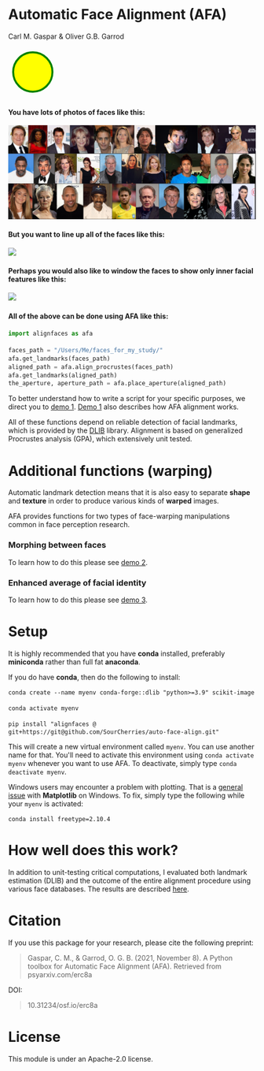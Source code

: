 Automatic Face Alignment (AFA)
================
Carl M. Gaspar & Oliver G.B. Garrod

<svg width="100" height="100">
  <circle cx="50" cy="50" r="40" stroke="green" stroke-width="4" fill="yellow" />
  Sorry, your browser does not support inline SVG.
</svg>

<!-- {{< figure src="overview.svg" >}} -->

<!-- {{ readFile "overview.svg" | safeHTML }} -->

<!-- <img src="overview.svg"/> -->

<!-- ![](overview.svg)

<img src="overview.png" usemap="#overview" /> -->

#### You have lots of photos of faces like this:
![](demos/align/1_basic/collage_originals.png)

#### But you want to line up all of the faces like this:
![](demos/align/1_basic/collage_aligned.png)

<!-- #### Specifically, the locations of facial features should overlap across images, as you can confirm here: -->

<!-- ![](demos/align/1_basic/animation_aligned.gif) -->
<!-- <p align="center" width="100%">
    <img width="33%" src="demos/align/1_basic/animation_aligned.gif">
</p> -->
#### Perhaps you would also like to window the faces to show only inner facial features like this:
![](demos/align/1_basic/collage_aligned_windowed.png)

#### All of the above can be done using AFA like this:
```python
import alignfaces as afa

faces_path = "/Users/Me/faces_for_my_study/"
afa.get_landmarks(faces_path)
aligned_path = afa.align_procrustes(faces_path)
afa.get_landmarks(aligned_path)
the_aperture, aperture_path = afa.place_aperture(aligned_path)
```
To better understand how to write a script for your specific purposes, we direct you to [demo 1](demos/align/1_basic/README.md). [Demo 1](demos/align/1_basic/README.md) also describes how AFA alignment works.

All of these functions depend on reliable detection of facial landmarks, which is provided by the [DLIB](http://dlib.net) library. Alignment is based on generalized Procrustes analysis (GPA), which extensively unit tested.

# Additional functions (warping)
Automatic landmark detection means that it is also easy to separate **shape** and **texture** in order to produce various kinds of **warped** images.

AFA provides functions for two types of face-warping manipulations common in face perception research.

### Morphing between faces
<!-- Here we gradually morph between [Choi Min-sik](https://en.wikipedia.org/wiki/Choi_Min-sik) (on the far left) and [Sarah Silverman](https://en.wikipedia.org/wiki/Sarah_Silverman) (on the far right) in equal 9 steps:
![](demos/align/2_morph/figure-demo-2.png) -->
To learn how to do this please see [demo 2](demos/align/2_morph/README.md).



### Enhanced average of facial identity
<!-- First we used AFA to align various photos of [Tony Blair](https://en.wikipedia.org/wiki/Tony_Blair) taken at different times and under different conditions. A simple average of these aligned faces is shown on the left.

Prior to averaging, we can also use AFA to warp each image of Tony Blair to match the average of landmark positions across each instance of Tony Blair. This enhanced average is shown on the far right.

<p align="center" width="100%">
    <img width="33%" src="demos/align/3_average/comparison_average_types.png">
</p> -->

<!-- This **enhanced facial average** was first demonstrated by

> Burton, A. M., Jenkins, R., Hancock, P. J. B., & White, D. (2005). Robust representations for face recognition: The power of averages. Cogn Psychol, 51(3), 256–284. https://doi.org/10.1016/j.cogpsych.2005.06.003

We used the same photos of Tony Blair as they used (in their Figure 3).

Manual landmark selection was required in Burton et al. (2005), whereas AFA automated the entire process in our demo. -->

To learn how to do this please see [demo 3](demos/align/3_average/README.md).


# Setup

It is highly recommended that you have **conda** installed, preferably **miniconda** rather than full fat **anaconda**.

If you do have **conda**, then do the following to install:
```
conda create --name myenv conda-forge::dlib "python>=3.9" scikit-image

conda activate myenv

pip install "alignfaces @ git+https://git@github.com/SourCherries/auto-face-align.git"
```

This will create a new virtual environment called `myenv`. You can use another name for that. You'll need to activate this environment using `conda activate myenv` whenever you want to use AFA. To deactivate, simply type `conda deactivate myenv`.

Windows users may encounter a problem with plotting. That is a [general issue](https://stackoverflow.com/questions/69786885/after-conda-update-python-kernel-crashes-when-matplotlib-is-used) with **Matplotlib** on Windows. To fix, simply type the following while your `myenv` is activated:

```
conda install freetype=2.10.4
```

# How well does this work?
In addition to unit-testing critical computations, I evaluated both landmark estimation (DLIB) and the outcome of the entire alignment procedure using various face databases. The results are described [here](results/README.md).

<!-- ## Ensure that you have the proper C compiler
On Linux, you will already have an appropriate C compiler.

On Windows, you need to install Microsoft Visual Studio.

On Mac, you need to install Xcode Command Line Tools.
1. Find an Xcode version compatible with your [macOS version](https://en.wikipedia.org/wiki/Xcode).
2. Get the right version of [Xcode Command Line Tools](https://developer.apple.com/downloads/index.action).

## Create a virtual environment

## Copy package
```
git clone --recursive https://github.com/SourCherries/facepackage-slim.git
cd facepackage-slim/alignfaces2
pip install cmake
python setup.py install
``` -->

# Citation
If you use this package for your research, please cite the following preprint:
>Gaspar, C. M., & Garrod, O. G. B. (2021, November 8). A Python toolbox for Automatic Face Alignment (AFA). Retrieved from psyarxiv.com/erc8a

DOI:
>10.31234/osf.io/erc8a

# License
This module is under an Apache-2.0 license.
<!-- **AFA** can also: -->

<!-- - Detect facial landmarks using the highly [DLIB](http://dlib.net) library, output to JSON file
- Overlay a window around faces, in the form of a separable alpha channel
- Create morphed faces gradually transform from one face to another -->

<!-- - Detect facial landmarks
- Overlay a window around faces
- Create morphed faces gradually transform from one face to another -->



<!-- # Code -->


<!-- # A collapsible section with markdown
<details>
  <summary>Click to expand!</summary>

  ## Heading
  1. A numbered
  2. list
     * With some
     * Sub bullets
</details>



This module can be repurposed in many ways.
A couple of examples that come to mind:

- Extraction and recombination of facial features

To promote extensibility and reusability:
- Landmarks are output to a JSON file
- Image windows take the form of a separable alpha channel
- Package is organized into a modular fashion, with detailed documentation -->


<!-- # Ollie's succesful installation on Windows 10 (?)
```
conda create --name facepackage-pip  
conda activate facepackage-pip  
conda install python=3.9.5 pytest=6.2.4  

cd $MYFACEPACKAGEDIR/alignfaces2  
pip install cmake  
pip install -r requirements.txt  

python setup.py install  

cd $MYFACEPACKAGEDIR/alignfaces2/src/alignfaces2/tests  
pytest - v  

cd $MYFACEPACKAGEDIR/demos/your_project_here  
python basic_script.py  
``` -->

<!-- # facepackage

Just click on the green button at the top right to download this as a zip file.

* if you want to do more than testing, let me know via email
* otherwise, please do not make any changes

Put somewhere on your computer.

Go to /alignfaces2 and read install-generic.rtf

Additional details for macos users should be read in install-macos.rtf

Those are all the instructions you need.
If I missed something, let me know!

What I need from you:
1. Your operating system and version of Python (should be 3+).
2. Install successful? If not, copy of error messages.
3. Test successful? If not, copy of error messages.

Thanks again dear testers,
Carl -->

